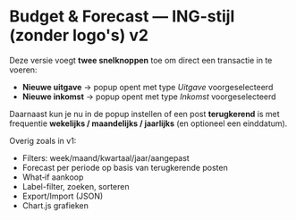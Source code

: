 # Budget & Forecast — ING-stijl (zonder logo's) v2

Deze versie voegt **twee snelknoppen** toe om direct een transactie in te voeren:
- **Nieuwe uitgave** → popup opent met type *Uitgave* voorgeselecteerd
- **Nieuwe inkomst** → popup opent met type *Inkomst* voorgeselecteerd

Daarnaast kun je nu in de popup instellen of een post **terugkerend** is met frequentie **wekelijks / maandelijks / jaarlijks** (en optioneel een einddatum).

Overig zoals in v1:
- Filters: week/maand/kwartaal/jaar/aangepast
- Forecast per periode op basis van terugkerende posten
- What‑if aankoop
- Label-filter, zoeken, sorteren
- Export/Import (JSON)
- Chart.js grafieken

